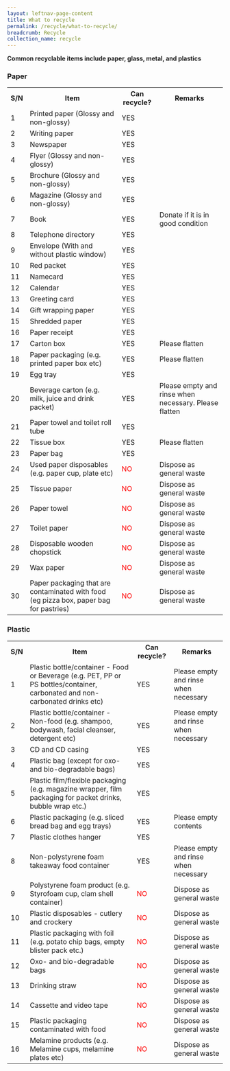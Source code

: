 ```yaml
---
layout: leftnav-page-content
title: What to recycle
permalink: /recycle/what-to-recycle/
breadcrumb: Recycle 
collection_name: recycle
---
```


**Common recyclable items include paper, glass, metal, and plastics**

### Paper

<table class="table-h">
  <tr>
    <th class="tg-0lax">S/N</th>
    <th class="tg-0lax">Item</th>
    <th class="tg-0lax">Can recycle?</th>
    <th class="tg-0lax">Remarks</th>
  </tr>
  <tr>
    <td class="tg-0lax">1</td>
    <td class="tg-0lax">Printed paper (Glossy and non-glossy)</td>
    <td class="tg-0lax">YES</td>
    <td class="tg-0lax"></td>
  </tr>
  <tr>
    <td class="tg-0lax">2</td>
    <td class="tg-0lax">Writing paper</td>
    <td class="tg-0lax">YES</td>
    <td class="tg-0lax"></td>
  </tr>
  <tr>
    <td class="tg-0lax">3</td>
    <td class="tg-0lax">Newspaper</td>
    <td class="tg-0lax">YES</td>
    <td class="tg-0lax"></td>
  </tr>
  <tr>
    <td class="tg-0lax">4</td>
    <td class="tg-0lax">Flyer (Glossy and non-glossy)</td>
    <td class="tg-0lax">YES</td>
    <td class="tg-0lax"></td>
  </tr>
  <tr>
    <td class="tg-0lax">5</td>
    <td class="tg-0lax">Brochure (Glossy and non-glossy)</td>
    <td class="tg-0lax">YES</td>
    <td class="tg-0lax"></td>
  </tr>
  <tr>
    <td class="tg-0lax">6</td>
    <td class="tg-0lax">Magazine (Glossy and non-glossy)</td>
    <td class="tg-0lax">YES</td>
    <td class="tg-0lax"></td>
  </tr>
  <tr>
    <td class="tg-0lax">7</td>
    <td class="tg-0lax">Book</td>
    <td class="tg-0lax">YES</td>
    <td class="tg-0lax">Donate if it is in good condition</td>
  </tr>
  <tr>
    <td class="tg-0lax">8</td>
    <td class="tg-0lax">Telephone directory</td>
    <td class="tg-0lax">YES</td>
    <td class="tg-0lax"></td>
  </tr>
  <tr>
    <td class="tg-0lax">9</td>
    <td class="tg-0lax">Envelope (With and without plastic window)</td>
    <td class="tg-0lax">YES</td>
    <td class="tg-0lax"></td>
  </tr>
  <tr>
    <td class="tg-0lax">10</td>
    <td class="tg-0lax">Red packet</td>
    <td class="tg-0lax">YES</td>
    <td class="tg-0lax"></td>
  </tr>
  <tr>
    <td class="tg-0lax">11</td>
    <td class="tg-0lax">Namecard</td>
    <td class="tg-0lax">YES</td>
    <td class="tg-0lax"></td>
  </tr>
  <tr>
    <td class="tg-0lax">12</td>
    <td class="tg-0lax">Calendar</td>
    <td class="tg-0lax">YES</td>
    <td class="tg-0lax"></td>
  </tr>
  <tr>
    <td class="tg-0lax">13</td>
    <td class="tg-0lax">Greeting card</td>
    <td class="tg-0lax">YES</td>
    <td class="tg-0lax"></td>
  </tr>
  <tr>
    <td class="tg-0lax">14</td>
    <td class="tg-0lax">Gift wrapping paper</td>
    <td class="tg-0lax">YES</td>
    <td class="tg-0lax"></td>
  </tr>
  <tr>
    <td class="tg-0lax">15</td>
    <td class="tg-0lax">Shredded paper</td>
    <td class="tg-0lax">YES</td>
    <td class="tg-0lax"></td>
  </tr>
  <tr>
    <td class="tg-0lax">16</td>
    <td class="tg-0lax">Paper receipt</td>
    <td class="tg-0lax">YES</td>
    <td class="tg-0lax"></td>
  </tr>
  <tr>
    <td class="tg-0lax">17</td>
    <td class="tg-0lax">Carton box</td>
    <td class="tg-0lax">YES</td>
    <td class="tg-0lax">Please flatten</td>
  </tr>
  <tr>
    <td class="tg-0lax">18</td>
    <td class="tg-0lax">Paper packaging (e.g. printed paper box etc)</td>
    <td class="tg-0lax">YES</td>
    <td class="tg-0lax">Please flatten</td>
  </tr>
  <tr>
    <td class="tg-0lax">19</td>
    <td class="tg-0lax">Egg tray</td>
    <td class="tg-0lax">YES</td>
    <td class="tg-0lax"></td>
  </tr>
  <tr>
    <td class="tg-0lax">20</td>
    <td class="tg-0lax">Beverage carton (e.g. milk, juice and drink packet)</td>
    <td class="tg-0lax">YES</td>
    <td class="tg-0lax">Please empty and rinse when necessary. Please flatten</td>
  </tr>
  <tr>
    <td class="tg-0lax">21</td>
    <td class="tg-0lax">Paper towel and toilet roll tube</td>
    <td class="tg-0lax">YES</td>
    <td class="tg-0lax"></td>
  </tr>
  <tr>
    <td class="tg-0lax">22</td>
    <td class="tg-0lax">Tissue box</td>
    <td class="tg-0lax">YES</td>
    <td class="tg-0lax">Please flatten</td>
  </tr>
  <tr>
    <td class="tg-0lax">23</td>
    <td class="tg-0lax">Paper bag</td>
    <td class="tg-0lax">YES</td>
    <td class="tg-0lax"></td>
  </tr>
  <tr>
    <td class="tg-0lax">24</td>
    <td class="tg-0lax">Used paper disposables (e.g. paper cup, plate etc)</td>
    <td class="tg-0lax"><span style="color:red">NO</span></td>
    <td class="tg-0lax">Dispose as general waste</td>
  </tr>
  <tr>
    <td class="tg-0lax">25</td>
    <td class="tg-0lax">Tissue paper</td>
    <td class="tg-0lax"><span style="color:red">NO</span></td>
    <td class="tg-0lax">Dispose as general waste</td>
  </tr>
  <tr>
    <td class="tg-0lax">26</td>
    <td class="tg-0lax">Paper towel</td>
    <td class="tg-0lax"><span style="color:red">NO</span></td>
    <td class="tg-0lax">Dispose as general waste</td>
  </tr>
  <tr>
    <td class="tg-0lax">27</td>
    <td class="tg-0lax">Toilet paper</td>
    <td class="tg-0lax"><span style="color:red">NO</span></td>
    <td class="tg-0lax">Dispose as general waste</td>
  </tr>
  <tr>
    <td class="tg-0lax">28</td>
    <td class="tg-0lax">Disposable wooden chopstick</td>
    <td class="tg-0lax"><span style="color:red">NO</span></td>
    <td class="tg-0lax">Dispose as general waste</td>
  </tr>
  <tr>
    <td class="tg-0lax">29</td>
    <td class="tg-0lax">Wax paper</td>
    <td class="tg-0lax"><span style="color:red">NO</span></td>
    <td class="tg-0lax">Dispose as general waste</td>
  </tr>
  <tr>
    <td class="tg-0lax">30</td>
    <td class="tg-0lax">Paper packaging that are contaminated with food (eg pizza box, paper bag for pastries)</td>
    <td class="tg-0lax"><span style="color:red">NO</span></td>
    <td class="tg-0lax">Dispose as general waste</td>
  </tr>
</table>


### Plastic

<table class="table-h">
    <tr>
    <th class="tg-0lax">S/N</th>
    <th class="tg-0lax">Item</th>
    <th class="tg-0lax">Can recycle?</th>
    <th class="tg-0lax">Remarks</th>
  </tr>
  <tr>
    <td class="tg-0lax">1</td>
    <td class="tg-0lax">Plastic bottle/container - Food or Beverage (e.g. PET, PP or PS bottles/container, carbonated and non-carbonated drinks etc)</td>
    <td class="tg-0lax">YES</td>
    <td class="tg-0lax">Please empty and rinse when necessary</td>
  </tr>
  <tr>
    <td class="tg-0lax">2</td>
    <td class="tg-0lax">Plastic bottle/container - Non-food (e.g. shampoo, bodywash, facial cleanser, detergent etc)</td>
    <td class="tg-0lax">YES</td>
    <td class="tg-0lax">Please empty and rinse when necessary</td>
  </tr>
  <tr>
    <td class="tg-0lax">3</td>
    <td class="tg-0lax">CD and CD casing</td>
    <td class="tg-0lax">YES</td>
    <td class="tg-0lax"></td>
  </tr>
  <tr>
    <td class="tg-0lax">4</td>
    <td class="tg-0lax">Plastic bag (except for oxo- and bio-degradable bags)</td>
    <td class="tg-0lax">YES</td>
    <td class="tg-0lax"></td>
  </tr>
  <tr>
    <td class="tg-0lax">5</td>
    <td class="tg-0lax">Plastic film/flexible packaging (e.g. magazine wrapper, film packaging for packet drinks, bubble wrap etc.)</td>
    <td class="tg-0lax">YES</td>
    <td class="tg-0lax"></td>
  </tr>
  <tr>
    <td class="tg-0lax">6</td>
    <td class="tg-0lax">Plastic packaging (e.g. sliced bread bag and egg trays)</td>
    <td class="tg-0lax">YES</td>
    <td class="tg-0lax">Please empty contents</td>
  </tr>
  <tr>
    <td class="tg-0lax">7</td>
    <td class="tg-0lax">Plastic clothes hanger</td>
    <td class="tg-0lax">YES</td>
    <td class="tg-0lax"></td>
  </tr>
  <tr>
    <td class="tg-0lax">8</td>
    <td class="tg-0lax">Non-polystyrene foam takeaway food container</td>
    <td class="tg-0lax">YES</td>
    <td class="tg-0lax">Please empty and rinse when necessary</td>
  </tr>
  <tr>
    <td class="tg-0lax">9</td>
    <td class="tg-0lax">Polystyrene foam product (e.g. Styrofoam cup, clam shell container)</td>
    <td class="tg-0lax"><span style="color:red">NO</span></td>
    <td class="tg-0lax">Dispose as general waste</td>
  </tr>
  <tr>
    <td class="tg-0lax">10</td>
    <td class="tg-0lax">Plastic disposables - cutlery and crockery</td>
    <td class="tg-0lax"><span style="color:red">NO</span></td>
    <td class="tg-0lax">Dispose as general waste</td>
  </tr>
  <tr>
    <td class="tg-0lax">11</td>
    <td class="tg-0lax">Plastic packaging with foil (e.g. potato chip bags, empty blister pack etc.)</td>
    <td class="tg-0lax"><span style="color:red">NO</span></td>
    <td class="tg-0lax">Dispose as general waste</td>
  </tr>
  <tr>
    <td class="tg-0lax">12</td>
    <td class="tg-0lax">Oxo- and bio-degradable bags</td>
    <td class="tg-0lax"><span style="color:red">NO</span></td>
    <td class="tg-0lax">Dispose as general waste</td>
  </tr>
  <tr>
    <td class="tg-0lax">13</td>
    <td class="tg-0lax">Drinking straw</td>
    <td class="tg-0lax"><span style="color:red">NO</span></td>
    <td class="tg-0lax">Dispose as general waste</td>
  </tr>
  <tr>
    <td class="tg-0lax">14</td>
    <td class="tg-0lax">Cassette and video tape</td>
    <td class="tg-0lax"><span style="color:red">NO</span></td>
    <td class="tg-0lax">Dispose as general waste</td>
  </tr>
  <tr>
    <td class="tg-0lax">15</td>
    <td class="tg-0lax">Plastic packaging contaminated with food</td>
    <td class="tg-0lax"><span style="color:red">NO</span></td>
    <td class="tg-0lax">Dispose as general waste</td>
  </tr>
  <tr>
    <td class="tg-0lax">16</td>
    <td class="tg-0lax">Melamine products (e.g. Melamine cups, melamine plates etc)</td>
    <td class="tg-0lax"><span style="color:red">NO</span></td>
    <td class="tg-0lax">Dispose as general waste</td>
  </tr>
</table>
